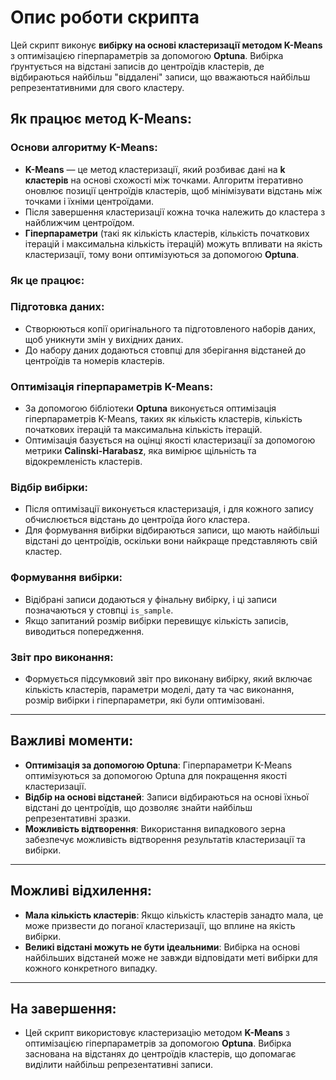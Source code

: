# Опис роботи скрипта

Цей скрипт виконує **вибірку на основі кластеризації методом K-Means** з оптимізацією гіперпараметрів за допомогою **Optuna**. Вибірка ґрунтується на відстані записів до центроїдів кластерів, де відбираються найбільш "віддалені" записи, що вважаються найбільш репрезентативними для свого кластеру.

## Як працює метод K-Means:

### Основи алгоритму K-Means:
- **K-Means** — це метод кластеризації, який розбиває дані на **k кластерів** на основі схожості між точками. Алгоритм ітеративно оновлює позиції центроїдів кластерів, щоб мінімізувати відстань між точками і їхніми центроїдами.
- Після завершення кластеризації кожна точка належить до кластера з найближчим центроїдом.
- **Гіперпараметри** (такі як кількість кластерів, кількість початкових ітерацій і максимальна кількість ітерацій) можуть впливати на якість кластеризації, тому вони оптимізуються за допомогою **Optuna**.

### Як це працює:

### Підготовка даних:
- Створюються копії оригінального та підготовленого наборів даних, щоб уникнути змін у вихідних даних.
- До набору даних додаються стовпці для зберігання відстаней до центроїдів та номерів кластерів.

### Оптимізація гіперпараметрів K-Means:
- За допомогою бібліотеки **Optuna** виконується оптимізація гіперпараметрів K-Means, таких як кількість кластерів, кількість початкових ітерацій та максимальна кількість ітерацій.
- Оптимізація базується на оцінці якості кластеризації за допомогою метрики **Calinski-Harabasz**, яка вимірює щільність та відокремленість кластерів.

### Відбір вибірки:
- Після оптимізації виконується кластеризація, і для кожного запису обчислюється відстань до центроїда його кластера.
- Для формування вибірки відбираються записи, що мають найбільші відстані до центроїдів, оскільки вони найкраще представляють свій кластер.

### Формування вибірки:
- Відібрані записи додаються у фінальну вибірку, і ці записи позначаються у стовпці `is_sample`.
- Якщо запитаний розмір вибірки перевищує кількість записів, виводиться попередження.

### Звіт про виконання:
- Формується підсумковий звіт про виконану вибірку, який включає кількість кластерів, параметри моделі, дату та час виконання, розмір вибірки і гіперпараметри, які були оптимізовані.

---

## Важливі моменти:

- **Оптимізація за допомогою Optuna**: Гіперпараметри K-Means оптимізуються за допомогою Optuna для покращення якості кластеризації.
- **Відбір на основі відстаней**: Записи відбираються на основі їхньої відстані до центроїдів, що дозволяє знайти найбільш репрезентативні зразки.
- **Можливість відтворення**: Використання випадкового зерна забезпечує можливість відтворення результатів кластеризації та вибірки.

---

## Можливі відхилення:

- **Мала кількість кластерів**: Якщо кількість кластерів занадто мала, це може призвести до поганої кластеризації, що вплине на якість вибірки.
- **Великі відстані можуть не бути ідеальними**: Вибірка на основі найбільших відстаней може не завжди відповідати меті вибірки для кожного конкретного випадку.

---

## На завершення:

- Цей скрипт використовує кластеризацію методом **K-Means** з оптимізацією гіперпараметрів за допомогою **Optuna**. Вибірка заснована на відстанях до центроїдів кластерів, що допомагає виділити найбільш репрезентативні записи.
